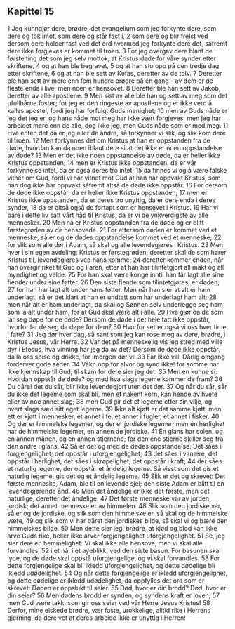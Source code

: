 ## Kapittel 15

1 Jeg kunngjør dere, brødre, det evangelium som jeg forkynte dere, som dere og tok imot, som dere og står fast i,
2 som dere og blir frelst ved dersom dere holder fast ved det ord hvormed jeg forkynte dere det, såfremt dere ikke forgjeves er kommet til troen.
3 For jeg overgav dere blant de første ting det som jeg selv mottok, at Kristus døde for våre synder etter skriftene,
4 og at han ble begravet,
5 og at han sto opp på den tredje dag etter skriftene,
6 og at han ble sett av Kefas, deretter av de tolv.
7 Deretter ble han sett av mere enn fem hundre brødre på én gang - av dem er de fleste enda i live, men noen er hensovet.
8 Deretter ble han sett av Jakob, deretter av alle apostlene.
9 Men sist av alle ble han og sett av meg som det ufullbårne foster; for jeg er den ringeste av apostlene og er ikke verd å kalles apostel, fordi jeg har forfulgt Guds menighet;
10 men av Guds nåde er jeg det jeg er, og hans nåde mot meg har ikke vært forgjeves, men jeg har arbeidet mere enn de alle, dog ikke jeg, men Guds nåde som er med meg.
11 Hva enten det da er jeg eller de andre, så forkynner vi slik, og slik kom dere til troen.
12 Men forkynnes det om Kristus at han er oppstanden fra de døde, hvordan kan da noen iblant dere si at det ikke er noen oppstandelse av døde?
13 Men er det ikke noen oppstandelse av døde, da er heller ikke Kristus oppstanden;
14 men er Kristus ikke oppstanden, da er vår forkynnelse intet, da er også deres tro intet;
15 da finnes vi og å være falske vitner om Gud, fordi vi har vitnet mot Gud at han har oppvakt Kristus, som han dog ikke har oppvakt såfremt altså de døde ikke oppstår.
16 For dersom de døde ikke oppstår, da er heller ikke Kristus oppstanden;
17 men er Kristus ikke oppstanden, da er deres tro unyttig, da er dere enda i deres synder,
18 da er altså også de fortapt som er hensovet i Kristus.
19 Har vi bare i dette liv satt vårt håp til Kristus, da er vi de ynkverdigste av alle mennesker.
20 Men nå er Kristus oppstanden fra de døde og er blitt førstegrøden av de hensovede.
21 For ettersom døden er kommet ved et menneske, så er og de dødes oppstandelse kommet ved et menneske;
22 for slik som alle dør i Adam, så skal og alle levendegjøres i Kristus.
23 Men hver i sin egen avdeling: Kristus er førstegrøden; deretter skal de som hører Kristus til, levendegjøres ved hans komme;
24 deretter kommer enden, når han overgir riket til Gud og Faren, etter at han har tilintetgjort all makt og all myndighet og velde.
25 For han skal være konge inntil han får lagt alle sine fiender under sine føtter.
26 Den siste fiende som tilintetgjøres, er døden;
27 for han har lagt alt under hans føtter. Men når han sier at alt er ham underlagt, så er det klart at han er undtatt som har underlagt ham alt;
28 men når alt er ham underlagt, da skal og Sønnen selv underlegge seg ham som la alt under ham, for at Gud skal være alt i alle.
29 Hva gjør da de som lar seg døpe for de døde? Dersom de døde i det hele tatt ikke oppstår, hvorfor lar de seg da døpe for dem?
30 Hvorfor setter også vi oss hver time i fare?
31 Jeg dør hver dag, så sant som jeg kan rose meg av dere, brødre, i Kristus Jesus, vår Herre.
32 Var det på menneskelig vis jeg stred med ville dyr i Efesus, hva vinning har jeg da av det? Dersom de døde ikke oppstår, da la oss spise og drikke, for imorgen dør vi!
33 Far ikke vill! Dårlig omgang forderver gode seder.
34 Våkn opp for alvor og synd ikke! for somme har ikke kjennskap til Gud; til skam for dere sier jeg det.
35 Men en kunne si: Hvordan oppstår de døde? og med hva slags legeme kommer de fram?
36 Du dåre! det du sår, blir ikke levendegjort uten det dør.
37 Og når du sår, sår du ikke det legeme som skal bli, men et nakent korn, kan hende av hvete eller av noe annet slag;
38 men Gud gir det et legeme etter sin vilje, og hvert slags sæd sitt eget legeme.
39 Ikke alt kjøtt er det samme kjøtt, men ett er kjøtt i mennesker, et annet i fe, et annet i fugler, et annet i fisker.
40 Og der er himmelske legemer, og der er jordiske legemer; men én herlighet har de himmelske legemer, en annen de jordiske.
41 Én glans har solen, og en annen månen, og en annen stjernene; for den ene stjerne skiller seg fra den andre i glans.
42 Så er det og med de dødes oppstandelse. Det såes i forgjengelighet; det oppstår i uforgjengelighet;
43 det såes i vanære, det oppstår i herlighet; det såes i skrøpelighet, det oppstår i kraft;
44 der såes et naturlig legeme, der oppstår et åndelig legeme. Så visst som det gis et naturlig legeme, gis det og et åndelig legeme.
45 Slik er det og skrevet: Det første menneske, Adam, ble til en levende sjel; den siste Adam er blitt til en levendegjørende ånd.
46 Men det åndelige er ikke det første, men det naturlige, deretter det åndelige.
47 Det første menneske var av jorden, jordisk; det annet menneske er av himmelen.
48 Slik som den jordiske var, så er og de jordiske, og slik som den himmelske er, så skal og de himmelske være,
49 og slik som vi har båret den jordiskes bilde, så skal vi og bære den himmelskes bilde.
50 Men dette sier jeg, brødre, at kjød og blod kan ikke arve Guds rike, heller ikke arver forgjengelighet uforgjengelighet.
51 Se, jeg sier dere en hemmelighet: Vi skal ikke alle hensove, men vi skal alle forvandles,
52 i et nå, i et øyeblikk, ved den siste basun. For basunen skal lyde, og de døde skal oppstå uforgjengelige, og vi skal forvandles.
53 For dette forgjengelige skal bli ikledd uforgjengelighet, og dette dødelige bli ikledd udødelighet.
54 Og når dette forgjengelige er ikledd uforgjengelighet, og dette dødelige er ikledd udødelighet, da oppfylles det ord som er skrevet: Døden er oppslukt til seier.
55 Død, hvor er din brodd? Død, hvor er din seier?
56 Men dødens brodd er synden, og syndens kraft er loven;
57 men Gud være takk, som gir oss seier ved vår Herre Jesus Kristus!
58 Derfor, mine elskede brødre, vær faste, urokkelige, alltid rike i Herrens gjerning, da dere vet at deres arbeide ikke er unyttig i Herren!
